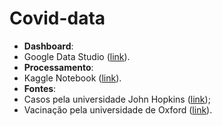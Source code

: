 # Covid-data

 - **Dashboard**:
  - Google Data Studio ([link](https://lookerstudio.google.com/reporting/17d80099-bf82-4bbd-b2ad-d801df65e3b0)).
 - **Processamento**:
  - Kaggle Notebook ([link](https://www.kaggle.com/code/bernardogusmo/covid-19-dashboard/edit)).
 - **Fontes**:
  - Casos pela universidade John Hopkins ([link](https://github.com/CSSEGISandData/COVID-19/tree/master/csse_covid_19_data/csse_covid_19_daily_reports));
  - Vacinação pela universidade de Oxford ([link](https://covid.ourworldindata.org/data/owid-covid-data.csv)).
